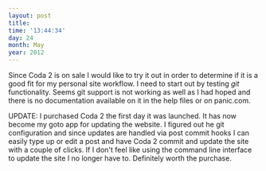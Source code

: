 ```yaml
---
layout: post
title:
time: '13:44:34'
day: 24
month: May
year: 2012
---
```


Since Coda 2 is on sale I would like to try it out in order to determine if it is a good fit for my personal site workflow. I need to start out by testing *git* functionality.
Seems git support is not working as well as I had hoped and there is no documentation available on it in the help files or on panic.com.

UPDATE: I purchased Coda 2 the first day it was launched. It has now become my goto app for updating the website. I figured out he git configuration and since updates are handled via post commit hooks I can easily type up or edit a post and have Coda 2 commit and update the site with a couple of clicks. If I don't feel like using the command line interface to update the site I no longer have to. Definitely worth the purchase.